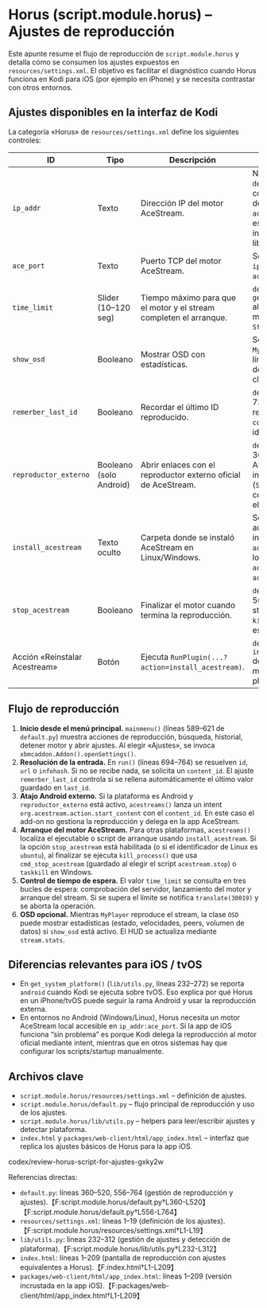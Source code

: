 # Horus (script.module.horus) – Ajustes de reproducción

Este apunte resume el flujo de reproducción de `script.module.horus` y detalla cómo se consumen los ajustes expuestos en `resources/settings.xml`. El objetivo es facilitar el diagnóstico cuando Horus funciona en Kodi para iOS (por ejemplo en iPhone) y se necesita contrastar con otros entornos.

## Ajustes disponibles en la interfaz de Kodi

La categoría «Horus» de `resources/settings.xml` define los siguientes controles:

| ID | Tipo | Descripción | Uso en código |
| --- | --- | --- | --- |
| `ip_addr` | Texto | Dirección IP del motor AceStream. | No se usa directamente en `default.py`; el add-on consulta la disponibilidad del motor a través de `acestream.server` usando este valor almacenado internamente por la librería. |
| `ace_port` | Texto | Puerto TCP del motor AceStream. | Se maneja igual que `ip_addr` dentro de `acestream.server`. |
| `time_limit` | Slider (10–120 seg) | Tiempo máximo para que el motor y el stream completen el arranque. | `default.py` lo consulta con `get_setting("time_limit")` al esperar el arranque del motor (`Engine`) y del `Stream`. |
| `show_osd` | Booleano | Mostrar OSD con estadísticas. | Se utiliza al inicializar `MyPlayer` (`default.py`, líneas 89–117) para decidir si se muestra la clase `OSD`. |
| `remerber_last_id` | Booleano | Recordar el último ID reproducido. | `default.py`, líneas 728–732: si está activo, pre rellena el último `content_id` al pedir un identificador manual. |
| `reproductor_externo` | Booleano (solo Android) | Abrir enlaces con el reproductor externo oficial de AceStream. | `default.py`, líneas 360–369: si está activado en Android, construye un intent (`StartAndroidActivity`) con el `content_id` y no usa el reproductor interno. |
| `install_acestream` | Texto oculto | Carpeta donde se instaló AceStream en Linux/Windows. | Se rellena automáticamente tras instalar el motor y luego `acestreams()` lo usa para localizar los scripts `acestream.start/stop` o `ace_engine.exe`. |
| `stop_acestream` | Booleano | Finalizar el motor cuando termina la reproducción. | `default.py`, líneas 556–561: después de parar el stream ejecuta `kill_process()` si este flag está activo. |
| Acción «Reinstalar Acestream» | Botón | Ejecuta `RunPlugin(...?action=install_acestream)`. | `default.py`, función `install_acestream()` descarga y despliega el motor apropiado según la plataforma. |

## Flujo de reproducción

1. **Inicio desde el menú principal.** `mainmenu()` (líneas 589–621 de `default.py`) muestra acciones de reproducción, búsqueda, historial, detener motor y abrir ajustes. Al elegir «Ajustes», se invoca `xbmcaddon.Addon().openSettings()`.
2. **Resolución de la entrada.** En `run()` (líneas 694–764) se resuelven `id`, `url` o `infohash`. Si no se recibe nada, se solicita un `content_id`. El ajuste `remerber_last_id` controla si se rellena automáticamente el último valor guardado en `last_id`.
3. **Atajo Android externo.** Si la plataforma es Android y `reproductor_externo` está activo, `acestreams()` lanza un intent `org.acestream.action.start_content` con el `content_id`. En este caso el add-on no gestiona la reproducción y delega en la app AceStream.
4. **Arranque del motor AceStream.** Para otras plataformas, `acestreams()` localiza el ejecutable o script de arranque usando `install_acestream`. Si la opción `stop_acestream` está habilitada (o si el identificador de Linux es `ubuntu`), al finalizar se ejecuta `kill_process()` que usa `cmd_stop_acestream` (guardado al elegir el script `acestream.stop`) o `taskkill` en Windows.
5. **Control de tiempo de espera.** El valor `time_limit` se consulta en tres bucles de espera: comprobación del servidor, lanzamiento del motor y arranque del stream. Si se supera el límite se notifica `translate(30019)` y se aborta la operación.
6. **OSD opcional.** Mientras `MyPlayer` reproduce el stream, la clase `OSD` puede mostrar estadísticas (estado, velocidades, peers, volumen de datos) si `show_osd` está activo. El HUD se actualiza mediante `stream.stats`.

## Diferencias relevantes para iOS / tvOS

* En `get_system_platform()` (`lib/utils.py`, líneas 232–272) se reporta `android` cuando Kodi se ejecuta sobre tvOS. Eso explica por qué Horus en un iPhone/tvOS puede seguir la rama Android y usar la reproducción externa.
* En entornos no Android (Windows/Linux), Horus necesita un motor AceStream local accesible en `ip_addr:ace_port`. Si la app de iOS funciona “sin problema” es porque Kodi delega la reproducción al motor oficial mediante intent, mientras que en otros sistemas hay que configurar los scripts/startup manualmente.

## Archivos clave

* `script.module.horus/resources/settings.xml` – definición de ajustes.
* `script.module.horus/default.py` – flujo principal de reproducción y uso de los ajustes.
* `script.module.horus/lib/utils.py` – helpers para leer/escribir ajustes y detectar plataforma.
* `index.html` y `packages/web-client/html/app_index.html` – interfaz que replica los ajustes básicos de Horus para la app iOS.

codex/review-horus-script-for-ajustes-gxky2w


Referencias directas:

* `default.py`: líneas 360–520, 556–764 (gestión de reproducción y ajustes).【F:script.module.horus/default.py†L360-L520】【F:script.module.horus/default.py†L556-L764】
* `resources/settings.xml`: líneas 1–19 (definición de los ajustes).【F:script.module.horus/resources/settings.xml†L1-L19】
* `lib/utils.py`: líneas 232–312 (gestión de ajustes y detección de plataforma).【F:script.module.horus/lib/utils.py†L232-L312】
* `index.html`: líneas 1–209 (pantalla de reproducción con ajustes equivalentes a Horus).【F:index.html†L1-L209】
* `packages/web-client/html/app_index.html`: líneas 1–209 (versión incrustada en la app iOS).【F:packages/web-client/html/app_index.html†L1-L209】


